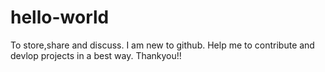 # hello-world
To store,share and discuss.
I am new to github.
Help me to contribute and devlop projects in a best way.
Thankyou!!
